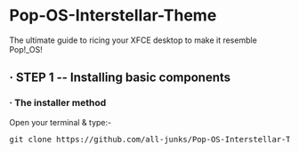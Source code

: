 <h1 align"center">Pop-OS-Interstellar-Theme</h1>

The ultimate guide to ricing your XFCE desktop to make it resemble Pop!_OS!

## · STEP 1 -- Installing basic components

### · The installer method

Open your terminal & type:-

<pre>git clone https://github.com/all-junks/Pop-OS-Interstellar-Theme.git; cd POp-OS-Interstellar-Theme/; chmod 755 install.sh; chmod +x install.sh; sudo ./install.sh  </pre>
